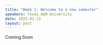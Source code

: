 ```yaml
---
title: "Week 1: Welcome to a new semester"
speakers: Texas A&M University 
date: 2025-01-13
layout: post
---
```


Coming Soon